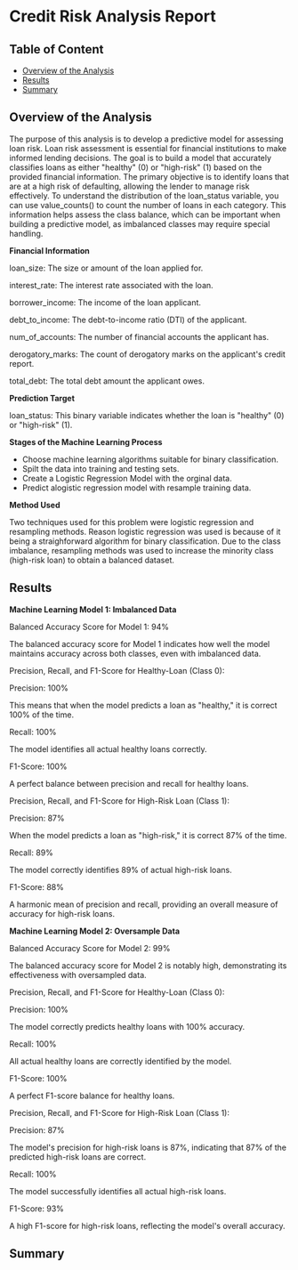 # Credit Risk Analysis Report

## Table of Content
- [Overview of the Analysis](#overview-of-the-analysis)
- [Results](#results)
- [Summary](#summary)

## Overview of the Analysis

The purpose of this analysis is to develop a predictive model for assessing loan risk. Loan risk assessment is essential for financial institutions to make informed lending decisions. The goal is to build a model that accurately classifies loans as either "healthy" (0) or "high-risk" (1) based on the provided financial information. The primary objective is to identify loans that are at a high risk of defaulting, allowing the lender to manage risk effectively. To understand the distribution of the loan_status variable, you can use value_counts() to count the number of loans in each category. This information helps assess the class balance, which can be important when building a predictive model, as imbalanced classes may require special handling.

**Financial Information**

loan_size: The size or amount of the loan applied for.

interest_rate: The interest rate associated with the loan.

borrower_income: The income of the loan applicant.

debt_to_income: The debt-to-income ratio (DTI) of the applicant.

num_of_accounts: The number of financial accounts the applicant has.

derogatory_marks: The count of derogatory marks on the applicant's credit report.

total_debt: The total debt amount the applicant owes.

**Prediction Target**

loan_status: This binary variable indicates whether the loan is "healthy" (0) or "high-risk" (1).

**Stages of the Machine Learning Process**

- Choose machine learning algorithms suitable for binary classification.
- Spilt the data into training and testing sets.
- Create a Logistic Regression Model with the orginal data.
- Predict alogistic regression model with resample training data.

**Method Used**

Two techniques used for this problem were logistic regression and resampling methods. Reason logistic regression was used is because of it being a straighforward algorithm for binary classification. Due to the class imbalance, resampling methods was used to increase the minority class (high-risk loan) to obtain a balanced dataset. 

## Results

**Machine Learning Model 1: Imbalanced Data**

Balanced Accuracy Score for Model 1: 94%

The balanced accuracy score for Model 1 indicates how well the model maintains accuracy across both classes, even with imbalanced data.

Precision, Recall, and F1-Score for Healthy-Loan (Class 0):

Precision: 100%

This means that when the model predicts a loan as "healthy," it is correct 100% of the time.

Recall: 100%

The model identifies all actual healthy loans correctly.

F1-Score: 100%

A perfect balance between precision and recall for healthy loans.

Precision, Recall, and F1-Score for High-Risk Loan (Class 1):

Precision: 87%

When the model predicts a loan as "high-risk," it is correct 87% of the time.

Recall: 89%

The model correctly identifies 89% of actual high-risk loans.

F1-Score: 88%

A harmonic mean of precision and recall, providing an overall measure of accuracy for high-risk loans.

**Machine Learning Model 2: Oversample Data**

Balanced Accuracy Score for Model 2: 99%

The balanced accuracy score for Model 2 is notably high, demonstrating its effectiveness with oversampled data.

Precision, Recall, and F1-Score for Healthy-Loan (Class 0):

Precision: 100%

The model correctly predicts healthy loans with 100% accuracy.

Recall: 100%

All actual healthy loans are correctly identified by the model.

F1-Score: 100%

A perfect F1-score balance for healthy loans.

Precision, Recall, and F1-Score for High-Risk Loan (Class 1):

Precision: 87%

The model's precision for high-risk loans is 87%, indicating that 87% of the predicted high-risk loans are correct.

Recall: 100%

The model successfully identifies all actual high-risk loans.

F1-Score: 93%

A high F1-score for high-risk loans, reflecting the model's overall accuracy.

## Summary
